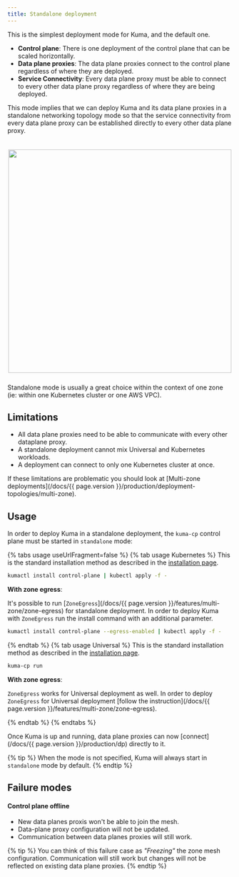 ```yaml
---
title: Standalone deployment
---
```


This is the simplest deployment mode for Kuma, and the default one.

* **Control plane**: There is one deployment of the control plane that can be scaled horizontally.
* **Data plane proxies**: The data plane proxies connect to the control plane regardless of where they are deployed.
* **Service Connectivity**: Every data plane proxy must be able to connect to every other data plane proxy regardless of where they are being deployed.

This mode implies that we can deploy Kuma and its data plane proxies in a standalone networking topology mode so that the service connectivity from every data plane proxy can be established directly to every other data plane proxy.

<center>
<img src="/assets/images/docs/0.6.0/flat-diagram.png" alt="" style="width: 500px; padding-top: 20px; padding-bottom: 10px;"/>
</center>

Standalone mode is usually a great choice within the context of one zone (ie: within one Kubernetes cluster or one AWS VPC).

## Limitations

* All data plane proxies need to be able to communicate with every other dataplane proxy.
* A standalone deployment cannot mix Universal and Kubernetes workloads.
* A deployment can connect to only one Kubernetes cluster at once.

If these limitations are problematic you should look at [Multi-zone deployments](/docs/{{ page.version }}/production/deployment-topologies/multi-zone).

## Usage

In order to deploy Kuma in a standalone deployment, the `kuma-cp` control plane must be started in `standalone` mode:

{% tabs usage useUrlFragment=false %}
{% tab usage Kubernetes %}
This is the standard installation method as described in the [installation page](/install).
```sh
kumactl install control-plane | kubectl apply -f -
```

**With zone egress**:

It's possible to run [`ZoneEgress`](/docs/{{ page.version }}/features/multi-zone/zone-egress) for standalone deployment. In order to deploy Kuma with `ZoneEgress` run the install command with an additional parameter.
```sh
kumactl install control-plane --egress-enabled | kubectl apply -f -
```
{% endtab %}
{% tab usage Universal %}
This is the standard installation method as described in the [installation page](/install).
```sh
kuma-cp run
```

**With zone egress**:

`ZoneEgress` works for Universal deployment as well. In order to deploy `ZoneEgress` for Universal deployment [follow the instruction](/docs/{{ page.version }}/features/multi-zone/zone-egress).

{% endtab %}
{% endtabs %}

Once Kuma is up and running, data plane proxies can now [connect](/docs/{{ page.version }}/production/dp) directly to it.

{% tip %}
When the mode is not specified, Kuma will always start in `standalone` mode by default.
{% endtip %}

## Failure modes

#### Control plane offline

* New data planes proxis won't be able to join the mesh.
* Data-plane proxy configuration will not be updated.
* Communication between data planes proxies will still work.

{% tip %}
You can think of this failure case as *"Freezing"* the zone mesh configuration.
Communication will still work but changes will not be reflected on existing data plane proxies.
{% endtip %}
